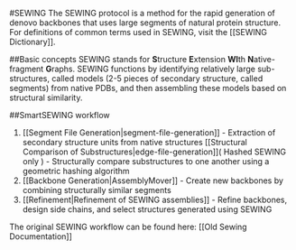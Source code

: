 #SEWING
The SEWING protocol is a method for the rapid generation of denovo backbones that uses large segments of natural protein structure. For definitions of common terms used in SEWING, visit the [[SEWING Dictionary]].

##Basic concepts
SEWING stands for **S**tructure **E**xtension **WI**th **N**ative-fragment **G**raphs. SEWING functions by identifying relatively large sub-structures, called models (2-5 pieces of secondary structure, called segments) from native PDBs, and then assembling these models based on structural similarity.


##SmartSEWING workflow
1. [[Segment File Generation|segment-file-generation]] - Extraction of secondary structure units from native structures
[[Structural Comparison of Substructures|edge-file-generation]]( Hashed SEWING only ) - Structurally compare substructures to one another using a geometric hashing algorithm
2. [[Backbone Generation|AssemblyMover]] - Create new backbones by combining structurally similar segments
3. [[Refinement|Refinement of SEWING assemblies]] - Refine backbones, design side chains, and select structures generated using SEWING

The original SEWING workflow can be found here: [[Old Sewing Documentation]]
